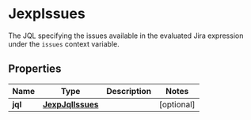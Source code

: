 

# JexpIssues

The JQL specifying the issues available in the evaluated Jira expression under the `issues` context variable.

## Properties

| Name | Type | Description | Notes |
|------------ | ------------- | ------------- | -------------|
|**jql** | [**JexpJqlIssues**](JexpJqlIssues.md) |  |  [optional] |



